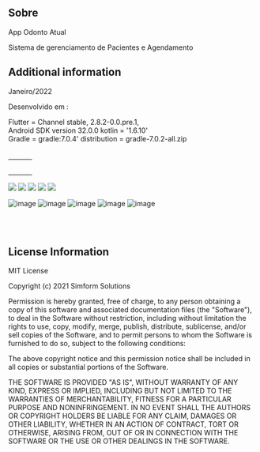 ## Sobre

App Odonto Atual

Sistema de gerenciamento de Pacientes e Agendamento

## Additional information

Janeiro/2022

Desenvolvido em :</br>

Flutter = Channel stable, 2.8.2-0.0.pre.1, </br>
Android SDK version 32.0.0 kotlin = '1.6.10' </br>
Gradle = gradle:7.0.4' distribution = gradle-7.0.2-all.zip </br>
</br>

<table align="center" border="0" cellpadding="1" cellspacing="1" style="width:650px;">
	<tbody>
		<tr>
			<td><img alt="" src="https://user-images.githubusercontent.com/31604881/152305307-8e41b22b-a243-4cfd-b766-9266201b9850.png" style="width: 290px height: 500px;" /></td>
			<td><img alt="" src="https://user-images.githubusercontent.com/31604881/152243463-0eee9690-5dd3-461e-8945-d901915a6628.png" style="width: 290px height: 500px;" /></td>
			<td><img alt="" src="https://user-images.githubusercontent.com/31604881/152654718-f57d94c2-7e0d-4ad6-8f05-7bb359a0cd5e.png" style="width: 290px height: 500px;" /></td>
		</tr>
		<tr>
			<td><img alt="" src="https://user-images.githubusercontent.com/31604881/152243477-15d5e0e8-ccbc-46de-96a7-75b2021f0802.png" style="width: 290px height: 500px;" /></td>
			<td><img alt="" src="https://user-images.githubusercontent.com/31604881/152251000-2bb4027b-0a08-4201-8d13-d8ff9eff53de.png" style="width: 290px height: 500px;" /></td>
			<td><img alt="" src="https://user-images.githubusercontent.com/31604881/152251021-c9bd1e3a-077f-4d3e-9542-901dd30b0786.png" style="width: 290px height: 500px;" /></td>
		</tr>
		<tr>
			<td><img alt="" src="https://user-images.githubusercontent.com/31604881/152461734-57a48d39-36dc-4785-aecc-aa1ec9841506.png" style="width: 290px height: 500px;" /></td>
			<td><img alt="" src="https://user-images.githubusercontent.com/31604881/152559410-1fff5087-5d7a-4eda-b873-1d7e2cfa8d8e.png" style="width: 290px height: 500px;" /></td>
			<td><img alt="" src="https://user-images.githubusercontent.com/31604881/152594017-3f189907-1cb2-4f3a-95a8-3d6405884cc2.png" style="width: 290px height: 500px;" /></td>
		</tr>
		<tr>
			<td><img alt="" src="https://user-images.githubusercontent.com/31604881/152596164-5cff9d95-1735-4f27-8bf5-afb4bfa6b779.png" style="width: 290px height: 500px;" /></td>
			<td><img alt="" src="https://user-images.githubusercontent.com/31604881/152617239-e4513285-2ba6-4270-833e-d74dcbff03ca.png" style="width: 290px height: 500px;" /></td>
			<td><img alt="" src="https://user-images.githubusercontent.com/31604881/152654072-54f397d4-54c7-4c6b-b160-e635a9181c87.png" style="width: 290px height: 500px;" /></td>		</tr>
		<tr>
			<td><img alt="" src="https://user-images.githubusercontent.com/31604881/152654718-f57d94c2-7e0d-4ad6-8f05-7bb359a0cd5e.png" style="width: 290px height: 500px;" /></td>
			<td><img alt="" src="https://user-images.githubusercontent.com/31604881/152654789-ea3eceb3-4a3c-4284-b9e8-c8e86a9178ab.png" style="width: 290px height: 500px;" /></td>
</tr>
	</tbody>
</table>


<img src="https://img.shields.io/badge/PostgreSQL-316192?style=for-the-badge&logo=postgresql&logoColor=white" /> 
<img src="https://img.shields.io/badge/Supabase-181818?style=for-the-badge&logo=supabase&logoColor=white" /> 
<img src="https://img.shields.io/badge/Flutter-02569B?style=for-the-badge&logo=flutter&logoColor=white" /> 
<img src="https://img.shields.io/badge/Android-3DDC84?style=for-the-badge&logo=android&logoColor=white" /> 
<img src="https://img.shields.io/badge/iOS-000000?style=for-the-badge&logo=ios&logoColor=white" /> 

![image](https://img.shields.io/badge/PostgreSQL-316192?style=for-the-badge&logo=postgresql&logoColor=white)
![image](https://img.shields.io/badge/Supabase-181818?style=for-the-badge&logo=supabase&logoColor=white)
![image](https://img.shields.io/badge/Flutter-02569B?style=for-the-badge&logo=flutter&logoColor=white)
![image](https://img.shields.io/badge/Android-3DDC84?style=for-the-badge&logo=android&logoColor=white)
![image](https://img.shields.io/badge/iOS-000000?style=for-the-badge&logo=ios&logoColor=white)

</br></br>
## License Information

MIT License

Copyright (c) 2021 Simform Solutions

Permission is hereby granted, free of charge, to any person obtaining a copy
of this software and associated documentation files (the "Software"), to deal
in the Software without restriction, including without limitation the rights
to use, copy, modify, merge, publish, distribute, sublicense, and/or sell
copies of the Software, and to permit persons to whom the Software is
furnished to do so, subject to the following conditions:

The above copyright notice and this permission notice shall be included in all
copies or substantial portions of the Software.

THE SOFTWARE IS PROVIDED "AS IS", WITHOUT WARRANTY OF ANY KIND, EXPRESS OR
IMPLIED, INCLUDING BUT NOT LIMITED TO THE WARRANTIES OF MERCHANTABILITY,
FITNESS FOR A PARTICULAR PURPOSE AND NONINFRINGEMENT. IN NO EVENT SHALL THE
AUTHORS OR COPYRIGHT HOLDERS BE LIABLE FOR ANY CLAIM, DAMAGES OR OTHER
LIABILITY, WHETHER IN AN ACTION OF CONTRACT, TORT OR OTHERWISE, ARISING FROM,
OUT OF OR IN CONNECTION WITH THE SOFTWARE OR THE USE OR OTHER DEALINGS IN THE
SOFTWARE.